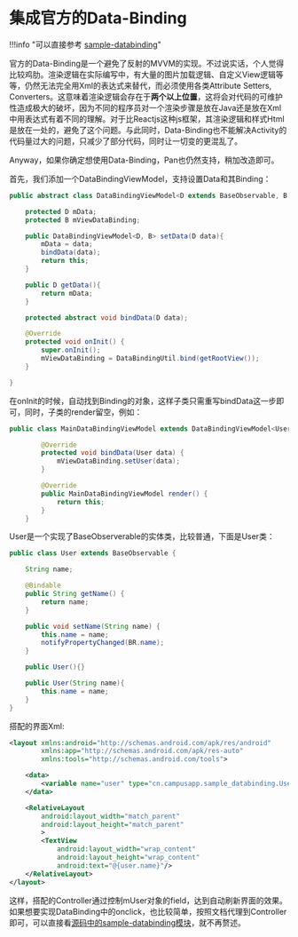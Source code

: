 # 集成官方的Data-Binding

!!!info "可以直接参考 [sample-databinding](https://github.com/campusappcn/Pan/tree/master/sample-databinding)"

官方的Data-Binding是一个避免了反射的MVVM的实现。不过说实话，个人觉得比较鸡肋。渲染逻辑在实际编写中，有大量的图片加载逻辑、自定义View逻辑等等，仍然无法完全用Xml的表达式来替代，而必须使用各类Attribute Setters, Converters。这意味着渲染逻辑会存在于**两个以上位置**，这将会对代码的可维护性造成极大的破坏，因为不同的程序员对一个渲染步骤是放在Java还是放在Xml中用表达式有着不同的理解。对于比Reactjs这种js框架，其渲染逻辑和样式Html是放在一处的，避免了这个问题。与此同时，Data-Binding也不能解决Activity的代码量过大的问题，只减少了部分代码，同时让一切变的更混乱了。

Anyway，如果你确定想使用Data-Binding，Pan也仍然支持，稍加改造即可。

首先，我们添加一个DataBindingViewModel，支持设置Data和其Binding：

```Java
public abstract class DataBindingViewModel<D extends BaseObservable, B extends ViewDataBinding> extends GeneralViewModel {

    protected D mData;
    protected B mViewDataBinding;

    public DataBindingViewModel<D, B> setData(D data){
        mData = data;
        bindData(data);
        return this;
    }

    public D getData(){
        return mData;
    }

    protected abstract void bindData(D data);

    @Override
    protected void onInit() {
        super.onInit();
        mViewDataBinding = DataBindingUtil.bind(getRootView());
    }

}
```
在onInit的时候，自动找到Binding的对象，这样子类只需重写bindData这一步即可，同时，子类的render留空，例如：

```Java
public class MainDataBindingViewModel extends DataBindingViewModel<User, ActivityMainBinding> {

        @Override
        protected void bindData(User data) {
            mViewDataBinding.setUser(data);
        }

        @Override
        public MainDataBindingViewModel render() {
            return this;
        }
    }
```
User是一个实现了BaseObserverable的实体类，比较普通，下面是User类：

```Java
public class User extends BaseObservable {

    String name;

    @Bindable
    public String getName() {
        return name;
    }

    public void setName(String name) {
        this.name = name;
        notifyPropertyChanged(BR.name);
    }

    public User(){}

    public User(String name){
        this.name = name;
    }
}
```
搭配的界面Xml:

```XML
<layout xmlns:android="http://schemas.android.com/apk/res/android"
        xmlns:app="http://schemas.android.com/apk/res-auto"
        xmlns:tools="http://schemas.android.com/tools">

    <data>
        <variable name="user" type="cn.campusapp.sample_databinding.User"/>
    </data>

    <RelativeLayout
        android:layout_width="match_parent"
        android:layout_height="match_parent"
        >
        <TextView
            android:layout_width="wrap_content"
            android:layout_height="wrap_content"
            android:text="@{user.name}"/>
    </RelativeLayout>
</layout>

```

这样，搭配的Controller通过控制mUser对象的field，达到自动刷新界面的效果。如果想要实现DataBinding中的onclick，也比较简单，按照文档代理到Controller即可，可以直接看[源码中的sample-databinding模块](https://github.com/campusappcn/Pan/tree/master/sample-databinding)，就不再赘述。